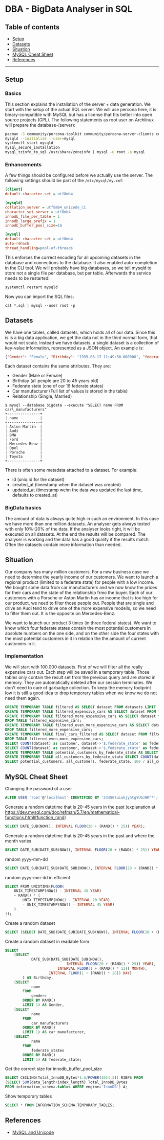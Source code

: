 # DBA - BigData Analyser in SQL

## Table of contents

* [Setup](#setup)
* [Datasets](#datasets)
* [Situation](#situation)
* [MySQL Cheat Sheet](#mysql-cheat-sheet)
* [References](#references)
---

## Setup

### Basics
This section explains the installation of the server + data generation. We
start with the setup of the actual SQL server. We will use percona here, it is
binary-compatible with MySQL but has a license that fits better into open
source projects (GPL). The following statements as root user on Archlinux will
prepare the database-(server):

```bash
pacman -S community/percona-toolkit community/percona-server-clients community/percona-server
mysqld --initialize --user=mysql
systemctl start mysqld
mysql_secure_installation
mysql_tzinfo_to_sql /usr/share/zoneinfo | mysql -u root -p mysql
```

### Enhancements

A few things should be configured before we actually use the server. The
following settings should be part of the `/etc/mysql/my.cnf`:

```ini
[client]
default-character-set = utf8mb4

[mysqld]
collation_server = utf8mb4_unicode_ci
character_set_server = utf8mb4
innodb_file_per_table = 1
innodb_large_prefix = 1
innodb_buffer_pool_size=1G

[mysql]
default-character-set = utf8mb4
auto-rehash
thread_handling=pool-of-threads
```

This enforces the correct encoding for all upcoming datasets in the database
and connections to the database. It also enabled auto-completion in the CLI
tool. We will probably have big databases, so we tell mysqld to store not a
single file per database, but per table. Afterwards the service needs to be
restarted:

```bash
systemctl restart mysqld
```

Now you can import the SQL files:

```
cat *.sql | mysql --user root -p
```

## Datasets

We have one tables, called datasets, which holds all of our data. Since this is
is a big data application, we get the data not in the third normal form, that
would not scale. Instead we have datasets, a single dataset is a collection of
key-value information, represented as a JSON object. An example is:

```json
{"Gender": "Female", "Birthday": "1995-03-17 11:49:30.000000", "federate_state": "Bayern", "car_manufacturer": "Porsche", "Relationship": "Single"}
```

Each dataset contains the same attributes. They are:

* Gender (Male or Female)
* Birthday (all people are 20 to 45 years old)
* Federate state (one of our 16 federate states)
* Car manufacturer (Full list of values is stored in the table)
* Relationship (Single, Married)

```
$ mysql --database bigdata --execute "SELECT name FROM car\_manufacturers"
+---------------+
| name          |
+---------------+
| Aston Martin  |
| Audi          |
| BMW           |
| Ford          |
| Mercedes-Benz |
| Opel          |
| Porsche       |
| Toyota        |
+---------------+
```

There is often some metadata attached to a dataset. For example:

* id (uniq id for the dataset)
* created\_at (timestamp when the dataset was created)
* updated\_at (timestamp wehn the data was updated the last time, defaults to created\_at)

### BigData basics

The amount of data is always quite high in such an environment. In this case
we have more than one million datasets. An analyser gets always tested with
only 10%-20% of the data. If the analyser looks right, it will be executed on
all datasets. At the end the results will be compared. The analyser is working
and the data has a good quality if the results match. Often the datasets
contain more information than needed.

## Situation

Our company has many million customers. For a new business case we need to
determine the yearly income of our customers. We want to launch a regional
product (limited to a federate state) for people with a low income. We bought
some data from car manufacturers and we now know the prices for their cars and
the state of the relationship frmo the buyer. Each of our customers with a
Porsche or Aston Martin has an income that is too high for our product, we need
to filter those people out. People that are single and drive an Audi tend to
drive one of the more expensive modells, so we need to filter them out. It is
the opposite on Mercedes-Benz.

We want to launch our product 3 times (in three federal states). We want to
know which four federate states contain the most potential customers in
absolute numbers on the one side, and on the other side the four states
with the most potential customers in it in relation the the amount of current
customers in it.

### Implementation

We will start with 100.000 datasets. First of we will filter all the really
expensive cars out. Each step will be saved in a temporary table. Those tables
only contain the result set from the previous query and are stored in memory.
They are automatically deleted after our session terminates. We don't need to
care of garbadge collection. To keep the memory footprint low it is still a
good idea to drop temporary tables when we know we do not need them again.

```sql
CREATE TEMPORARY TABLE filtered AS SELECT dataset FROM datasets LIMIT 100000;
CREATE TEMPORARY TABLE filtered_expensive_cars AS SELECT dataset FROM filtered WHERE dataset->'$.car_manufacturer' != 'Aston Martin';
CREATE TEMPORARY TABLE filtered_more_expensive_cars AS SELECT dataset from filtered_expensive_cars WHERE dataset->'$.car_manufacturer' != 'Porsche';
DROP TABLE filtered_expensive_cars;
CREATE TEMPORARY TABLE filtered_even_more_expensive_cars AS SELECT dataset FROM filtered_more_expensive_cars WHERE NOT (dataset->'$.relationship' = 'Single' and dataset->'$.car_manufacturer' = 'Audi');
DROP TABLE filtered_more_expensive_cars;
CREATE TEMPORARY TABLE final_cars_filtered AS SELECT dataset FROM filtered_even_more_expensive_cars WHERE NOT (dataset->'$.relationship' = 'Married' and dataset->'$.car_manufacturer' = 'Mercedes-Benz');
DROP TABLE filtered_even_more_expensive_cars;
SELECT COUNT(dataset) as customer, dataset->'$.federate_state' as federate_state FROM final_cars_filtered GROUP BY dataset->'$.federate_state' ORDER BY customer DESC LIMIT 4;
SELECT COUNT(dataset) as customer, dataset->'$.federate_state' as federate_state FROM filtered GROUP BY dataset->'$.federate_state' ORDER BY customer DESC;
CREATE TEMPORARY TABLE potential_customers_by_federate_state AS SELECT COUNT(dataset) as customer, dataset->'$.federate_state' as federate_state FROM final_cars_filtered GROUP BY dataset->'$.federate_state' ORDER BY customer DESC;
CREATE TEMPORARY TABLE all_customers_by_federate_state SELECT COUNT(dataset) as customer, dataset->'$.federate_state' as federate_state FROM filtered GROUP BY dataset->'$.federate_state' ORDER BY customer DESC;
SELECT potential_customers, all_customers, federate_state, 100 / all_customers * potential_customers as potential_customer_in_percent FROM (SELECT potential_customers_by_federate_state.federate_state, potential_customers_by_federate_state.customer as potential_customers, all_customers_by_federate_state.customer as all_customers FROM potential_customers_by_federate_state INNER JOIN all_customers_by_federate_state ON all_customers_by_federate_state.federate_state = potential_customers_by_federate_state.federate_state) AS derieved_table ORDER BY potential_customers DESC;
```




## MySQL Cheat Sheet

Changing the password of a user

```sql
ALTER USER 'root'@'localhost' IDENTIFIED BY '234567uiukjyhtgYUGJHK^*';
```

Generate a random datetime that is 20-45 years in the past (explanation at https://dev.mysql.com/doc/refman/5.7/en/mathematical-functions.html#function_rand)

```sql
SELECT DATE_SUB(NOW(), INTERVAL FLOOR(20 + (RAND() * 25)) YEAR);
```

Generate a random datetime that is 20-45 years in the past and where the month varies

```sql
SELECT DATE_SUB(DATE_SUB(NOW(), INTERVAL FLOOR(20 + (RAND() * 25)) YEAR), INTERVAL FLOOR(1 + (RAND() * 11)) MONTH);
```

random yyyy-mm-dd

```sql
SELECT DATE_SUB(DATE_SUB(DATE_SUB(NOW(), INTERVAL FLOOR(20 + (RAND() * 25)) YEAR), INTERVAL FLOOR(1 + (RAND() * 11)) MONTH), INTERVAL FLOOR(1 + (RAND() * 28)) DAY) AS Birthday;
```

random yyyy-mm-dd in efficient

```sql
SELECT FROM_UNIXTIME(FLOOR(
    UNIX_TIMESTAMP(NOW() - INTERVAL 45 YEAR)
    + RAND() * (
        UNIX_TIMESTAMP(NOW() - INTERVAL 20 YEAR)
        - UNIX_TIMESTAMP(NOW() - INTERVAL 45 YEAR)
    )
));
```

Create a random dataset

```sql
SELECT (SELECT DATE_SUB(DATE_SUB(DATE_SUB(NOW(), INTERVAL FLOOR(20 + (RAND() * 25)) YEAR), INTERVAL FLOOR(1 + (RAND() * 11)) MONTH), INTERVAL FLOOR(1 + (RAND() * 28)) DAY)) AS Birthday, (SELECT name FROM genders ORDER BY RAND() LIMIT 1) AS Gender, (SELECT name FROM car_manufacturers ORDER BY RAND() LIMIT 1) AS car_manufacturer, (SELECT name FROM federate_states ORDER BY RAND() LIMIT 1) AS federate_state;
```

Create a random dataset in readable form

```sql
SELECT
    (SELECT
            DATE_SUB(DATE_SUB(DATE_SUB(NOW(),
                            INTERVAL FLOOR(20 + (RAND() * 25)) YEAR),
                        INTERVAL FLOOR(1 + (RAND() * 11)) MONTH),
                    INTERVAL FLOOR(1 + (RAND() * 28)) DAY)
        ) AS Birthday,
    (SELECT
            name
        FROM
            genders
        ORDER BY RAND()
        LIMIT 1) AS Gender,
    (SELECT
            name
        FROM
            car_manufacturers
        ORDER BY RAND()
        LIMIT 1) AS car_manufacturer,
    (SELECT
            name
        FROM
            federate_states
        ORDER BY RAND()
        LIMIT 1) AS federate_state;
```

Get the correct size for innodb\_buffer\_pool\_size

```sql
SELECT CEILING(Total_InnoDB_Bytes*1.6/POWER(1024,3)) RIBPS FROM
(SELECT SUM(data_length+index_length) Total_InnoDB_Bytes
FROM information_schema.tables WHERE engine='InnoDB') A;
```

Show temporary tables

```sql
SELECT * FROM INFORMATION_SCHEMA.TEMPORARY_TABLES;
```

## References

* [MySQL and Unicode](https://mathiasbynens.be/notes/mysql-utf8mb4)
